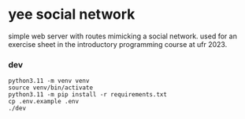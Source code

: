 # yee social network

simple web server with routes mimicking a social network. 
used for an exercise sheet in the introductory programming course at ufr 2023.

### dev
```
python3.11 -m venv venv
source venv/bin/activate
python3.11 -m pip install -r requirements.txt
cp .env.example .env
./dev
```
